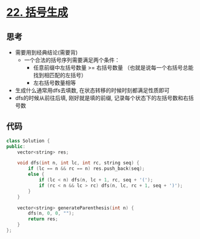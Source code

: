 # [22. 括号生成](https://leetcode.cn/problems/generate-parentheses/description/)

## 思考

- 需要用到经典结论(需要背)
    - 一个合法的括号序列需要满足两个条件：
        - 任意前缀中左括号数量 >= 右括号数量 （也就是说每一个右括号总能找到相匹配的左括号）
        - 左右括号数量相等
- 生成什么通常用dfs去填数, 在状态转移的时候时刻都满足性质即可
- dfs的时候从前往后填, 刚好就是填的前缀, 记录每个状态下的左括号数和右括号数

## 代码

```c++
class Solution {
public:
    vector<string> res;

    void dfs(int n, int lc, int rc, string seq) {
        if (lc == n && rc == n) res.push_back(seq);
        else {
            if (lc < n) dfs(n, lc + 1, rc, seq + '(');
            if (rc < n && lc > rc) dfs(n, lc, rc + 1, seq + ')');
        }
    }

    vector<string> generateParenthesis(int n) {
        dfs(n, 0, 0, "");
        return res;
    }
};
```
